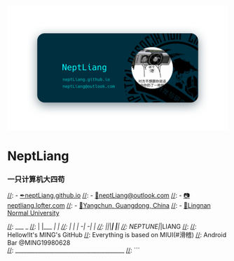 ![Banner](img/Banner.png)

# NeptLiang

### 一只计算机大四苟

[//]: - [✒neptLiang.github.io](http://neptliang.github.io)
[//]: - [📧neptLiang@outlook.com](mailto://neptliang@outlook.com)
[//]: - [📷neptliang.lofter.com](http://neptliang.lofter.com/)
[//]: - [🏡Yangchun, Guangdong, China](https://surl.amap.com/H0KZVC1c7sE)
[//]: - [🏫Lingnan Normal University](https://baike.baidu.com/item/%E5%B2%AD%E5%8D%97%E5%B8%88%E8%8C%83%E5%AD%A6%E9%99%A2/13852375?fr=aladdin)

[//]: ```
[//]: _______________________________________
[//]:            ___         _
[//]:           |   |___ ___| |_
[//]:           | | | -_|  -|  _|
[//]:           |_|_|___|  _|___|
[//]:            NEPTUNE|_|LIANG
[//]: 
[//]:       Hellow!It's MING's GitHub
[//]:   Everything is based on MIUI(#滑稽)
[//]:       Android Bar @MING19980628          
[//]: _______________________________________
[//]: ```
